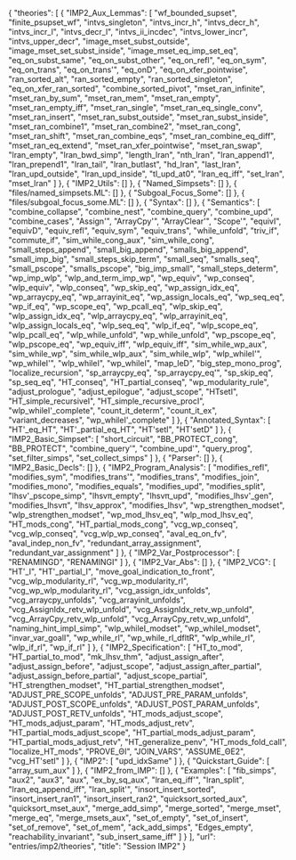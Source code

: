 {
    "theories": [
        {
            "IMP2_Aux_Lemmas": [
                "wf_bounded_supset",
                "finite_psupset_wf",
                "intvs_singleton",
                "intvs_incr_h",
                "intvs_decr_h",
                "intvs_incr_l",
                "intvs_decr_l",
                "intvs_ii_incdec",
                "intvs_lower_incr",
                "intvs_upper_decr",
                "image_mset_subst_outside",
                "image_mset_set_subst_inside",
                "image_mset_eq_imp_set_eq",
                "eq_on_subst_same",
                "eq_on_subst_other",
                "eq_on_refl",
                "eq_on_sym",
                "eq_on_trans",
                "eq_on_trans'",
                "eq_onD",
                "eq_on_xfer_pointwise",
                "ran_sorted_alt",
                "ran_sorted_empty",
                "ran_sorted_singleton",
                "eq_on_xfer_ran_sorted",
                "combine_sorted_pivot",
                "mset_ran_infinite",
                "mset_ran_by_sum",
                "mset_ran_mem",
                "mset_ran_empty",
                "mset_ran_empty_iff",
                "mset_ran_single",
                "mset_ran_eq_single_conv",
                "mset_ran_insert",
                "mset_ran_subst_outside",
                "mset_ran_subst_inside",
                "mset_ran_combine1",
                "mset_ran_combine2",
                "mset_ran_cong",
                "mset_ran_shift",
                "mset_ran_combine_eqs",
                "mset_ran_combine_eq_diff",
                "mset_ran_eq_extend",
                "mset_ran_xfer_pointwise",
                "mset_ran_swap",
                "lran_empty",
                "lran_bwd_simp",
                "length_lran",
                "nth_lran",
                "lran_append1",
                "lran_prepend1",
                "lran_tail",
                "lran_butlast",
                "hd_lran",
                "last_lran",
                "lran_upd_outside",
                "lran_upd_inside",
                "tl_upd_at0",
                "lran_eq_iff",
                "set_lran",
                "mset_lran"
            ]
        },
        {
            "IMP2_Utils": []
        },
        {
            "Named_Simpsets": []
        },
        {
            "files/named_simpsets.ML": []
        },
        {
            "Subgoal_Focus_Some": []
        },
        {
            "files/subgoal_focus_some.ML": []
        },
        {
            "Syntax": []
        },
        {
            "Semantics": [
                "combine_collapse",
                "combine_nest",
                "combine_query",
                "combine_upd",
                "combine_cases",
                "Assign'",
                "ArrayCpy'",
                "ArrayClear'",
                "Scope'",
                "equivI",
                "equivD",
                "equiv_refl",
                "equiv_sym",
                "equiv_trans",
                "while_unfold",
                "triv_if",
                "commute_if",
                "sim_while_cong_aux",
                "sim_while_cong",
                "small_steps_append",
                "small_big_append",
                "smalls_big_append",
                "small_imp_big",
                "small_steps_skip_term",
                "small_seq",
                "smalls_seq",
                "small_pscope",
                "smalls_pscope",
                "big_imp_small",
                "small_steps_determ",
                "wp_imp_wlp",
                "wlp_and_term_imp_wp",
                "wp_equiv",
                "wp_conseq",
                "wlp_equiv",
                "wlp_conseq",
                "wp_skip_eq",
                "wp_assign_idx_eq",
                "wp_arraycpy_eq",
                "wp_arrayinit_eq",
                "wp_assign_locals_eq",
                "wp_seq_eq",
                "wp_if_eq",
                "wp_scope_eq",
                "wp_pcall_eq",
                "wlp_skip_eq",
                "wlp_assign_idx_eq",
                "wlp_arraycpy_eq",
                "wlp_arrayinit_eq",
                "wlp_assign_locals_eq",
                "wlp_seq_eq",
                "wlp_if_eq",
                "wlp_scope_eq",
                "wlp_pcall_eq",
                "wlp_while_unfold",
                "wp_while_unfold",
                "wp_pscope_eq",
                "wlp_pscope_eq",
                "wp_equiv_iff",
                "wlp_equiv_iff",
                "sim_while_wp_aux",
                "sim_while_wp",
                "sim_while_wlp_aux",
                "sim_while_wlp",
                "wlp_whileI'",
                "wp_whileI'",
                "wlp_whileI",
                "wp_whileI",
                "map_leD",
                "big_step_mono_prog",
                "localize_recursion",
                "sp_arraycpy_eq",
                "sp_arraycpy_eq'",
                "sp_skip_eq",
                "sp_seq_eq",
                "HT_conseq",
                "HT_partial_conseq",
                "wp_modularity_rule",
                "adjust_prologue",
                "adjust_epilogue",
                "adjust_scope",
                "HTsetI",
                "HT_simple_recursiveI",
                "HT_simple_recursive_procI",
                "wlp_whileI'_complete",
                "count_it_determ",
                "count_it_ex",
                "variant_decreases",
                "wp_whileI'_complete"
            ]
        },
        {
            "Annotated_Syntax": [
                "HT'_eq_HT",
                "HT'_partial_eq_HT",
                "HT'setI",
                "HT'setD"
            ]
        },
        {
            "IMP2_Basic_Simpset": [
                "short_circuit",
                "BB_PROTECT_cong",
                "BB_PROTECT",
                "combine_query'",
                "combine_upd'",
                "query_prog",
                "set_filter_simps",
                "set_collect_simps"
            ]
        },
        {
            "Parser": []
        },
        {
            "IMP2_Basic_Decls": []
        },
        {
            "IMP2_Program_Analysis": [
                "modifies_refl",
                "modifies_sym",
                "modifies_trans'",
                "modifies_trans",
                "modifies_join",
                "modifies_mono",
                "modifies_equals",
                "modifies_upd",
                "modifies_split",
                "lhsv'_pscope_simp",
                "lhsvπ_empty",
                "lhsvπ_upd",
                "modifies_lhsv'_gen",
                "modifies_lhsvπ",
                "lhsv_approx",
                "modifies_lhsv",
                "wp_strengthen_modset",
                "wlp_strengthen_modset",
                "wp_mod_lhsv_eq",
                "wlp_mod_lhsv_eq",
                "HT_mods_cong",
                "HT_partial_mods_cong",
                "vcg_wp_conseq",
                "vcg_wlp_conseq",
                "vcg_wlp_wp_conseq",
                "aval_eq_on_fv",
                "aval_indep_non_fv",
                "redundant_array_assignment",
                "redundant_var_assignment"
            ]
        },
        {
            "IMP2_Var_Postprocessor": [
                "RENAMINGD",
                "RENAMINGI"
            ]
        },
        {
            "IMP2_Var_Abs": []
        },
        {
            "IMP2_VCG": [
                "HT'_I",
                "HT'_partial_I",
                "move_goal_indication_to_front",
                "vcg_wlp_modularity_rl",
                "vcg_wp_modularity_rl",
                "vcg_wp_wlp_modularity_rl",
                "vcg_assign_idx_unfolds",
                "vcg_arraycpy_unfolds",
                "vcg_arrayinit_unfolds",
                "vcg_AssignIdx_retv_wlp_unfold",
                "vcg_AssignIdx_retv_wp_unfold",
                "vcg_ArrayCpy_retv_wlp_unfold",
                "vcg_ArrayCpy_retv_wp_unfold",
                "naming_hint_impI_simp",
                "wlp_whileI_modset",
                "wp_whileI_modset",
                "invar_var_goalI",
                "wp_while_rl",
                "wp_while_rl_dfltR",
                "wlp_while_rl",
                "wlp_if_rl",
                "wp_if_rl"
            ]
        },
        {
            "IMP2_Specification": [
                "HT_to_mod",
                "HT_partial_to_mod",
                "mk_lhsv_thm",
                "adjust_assign_after",
                "adjust_assign_before",
                "adjust_scope",
                "adjust_assign_after_partial",
                "adjust_assign_before_partial",
                "adjust_scope_partial",
                "HT_strengthen_modset",
                "HT_partial_strengthen_modset",
                "ADJUST_PRE_SCOPE_unfolds",
                "ADJUST_PRE_PARAM_unfolds",
                "ADJUST_POST_SCOPE_unfolds",
                "ADJUST_POST_PARAM_unfolds",
                "ADJUST_POST_RETV_unfolds",
                "HT_mods_adjust_scope",
                "HT_mods_adjust_param",
                "HT_mods_adjust_retv",
                "HT_partial_mods_adjust_scope",
                "HT_partial_mods_adjust_param",
                "HT_partial_mods_adjust_retv",
                "HT_generalize_penv",
                "HT_mods_fold_call",
                "localize_HT_mods",
                "PROVE_ΘI",
                "JOIN_VARS",
                "ASSUME_ΘE2",
                "vcg_HT'setI"
            ]
        },
        {
            "IMP2": [
                "upd_idxSame"
            ]
        },
        {
            "Quickstart_Guide": [
                "array_sum_aux"
            ]
        },
        {
            "IMP2_from_IMP": []
        },
        {
            "Examples": [
                "fib_simps",
                "aux2",
                "aux3",
                "aux",
                "ex_by_sq_aux",
                "lran_eq_iff'",
                "lran_split",
                "lran_eq_append_iff",
                "lran_split'",
                "insort_insert_sorted",
                "insort_insert_ran1",
                "insort_insert_ran2",
                "quicksort_sorted_aux",
                "quicksort_mset_aux",
                "merge_add_simp",
                "merge_sorted",
                "merge_mset",
                "merge_eq",
                "merge_msets_aux",
                "set_of_empty",
                "set_of_insert",
                "set_of_remove",
                "set_of_mem",
                "ack_add_simps",
                "Edges_empty",
                "reachability_invariant",
                "sub_insert_same_iff"
            ]
        }
    ],
    "url": "entries/imp2/theories",
    "title": "Session IMP2"
}
